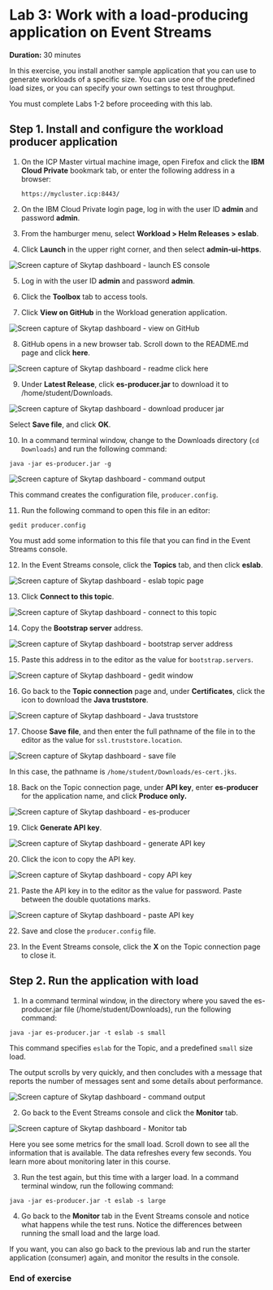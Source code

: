 # Lab 3: Work with a load-producing application on Event Streams
**Duration:** 30 minutes

In this exercise, you install another sample application that you can use to generate workloads of a specific size. You can use one of the predefined load sizes, or you can specify your own settings to test throughput.

You must complete Labs 1-2 before proceeding with this lab.

## Step 1. Install and configure the workload producer application

1. On the ICP Master virtual machine image, open Firefox and click the **IBM Cloud Private** bookmark tab, or enter the following address in a browser:

	`https://mycluster.icp:8443/`
	
2. On the IBM Cloud Private login page, log in with the user ID **admin** and password **admin**. 

3. From the hamburger menu, select **Workload > Helm Releases > eslab**.

4. Click **Launch** in the upper right corner, and then select **admin-ui-https**.

 ![Screen capture of Skytap dashboard - launch ES console](../Images/lab02-config10.png)

5. Log in with the user ID **admin** and password **admin**. 

6. Click the **Toolbox** tab to access tools.

7. Click **View on GitHub** in the Workload generation application. 

 ![Screen capture of Skytap dashboard - view on GitHub](../Images/lab03-workload1.png)
 
8. GitHub opens in a new browser tab. Scroll down to the README.md page and click **here**.

 ![Screen capture of Skytap dashboard - readme click here](../Images/lab03-workload2.png)

9. Under **Latest Release**, click **es-producer.jar** to download it to /home/student/Downloads. 

 ![Screen capture of Skytap dashboard - download producer jar](../Images/lab03-workload3.png)
 
 Select **Save file**, and click **OK**. 
 
10. In a command terminal window, change to the Downloads directory (`cd Downloads`) and run the following command:

 `java -jar es-producer.jar -g`
 
 ![Screen capture of Skytap dashboard - command output](../Images/lab03-workload4.png)
 
 This command creates the configuration file, `producer.config`.

11. Run the following command to open this file in an editor:

 `gedit producer.config`
 
 You must add some information to this file that you can find in the Event Streams console. 
 
12. In the Event Streams console, click the **Topics** tab, and then click **eslab**. 

 ![Screen capture of Skytap dashboard - eslab topic page](../Images/lab03-workload5.png)

13. Click **Connect to this topic**.

 ![Screen capture of Skytap dashboard - connect to this topic](../Images/lab03-workload6.png)
 
14. Copy the **Bootstrap server** address.

 ![Screen capture of Skytap dashboard - bootstrap server address](../Images/lab03-workload7.png)

15. Paste this address in to the editor as the value for `bootstrap.servers`.

 ![Screen capture of Skytap dashboard - gedit window](../Images/lab03-workload8.png)

16. Go back to the **Topic connection** page and, under **Certificates**, click the icon to download the **Java truststore**.

 ![Screen capture of Skytap dashboard - Java truststore](../Images/lab03-workload9.png)

17. Choose **Save file**, and then enter the full pathname of the file in to the editor as the value for `ssl.truststore.location`. 

 ![Screen capture of Skytap dashboard - save file](../Images/lab03-workload10.png)

 In this case, the pathname is `/home/student/Downloads/es-cert.jks`.
 
18. Back on the Topic connection page, under **API key**, enter **es-producer** for the application name, and click **Produce only.**

 ![Screen capture of Skytap dashboard - es-producer](../Images/lab03-workload11.png)

19. Click **Generate API key**.

 ![Screen capture of Skytap dashboard - generate API key](../Images/lab03-workload12.png)

20. Click the icon to copy the API key.

 ![Screen capture of Skytap dashboard - copy API key](../Images/lab03-workload13.png)

21. Paste the API key in to the editor as the value for password. Paste between the double quotations marks.

 ![Screen capture of Skytap dashboard - paste API key](../Images/lab03-workload14.png)

22. Save and close the `producer.config` file.

23. In the Event Streams console, click the **X** on the Topic connection page to close it. 

## Step 2. Run the application with load

1. In a command terminal window, in the directory where you saved the es-producer.jar file (/home/student/Downloads), run the following command:

 `java -jar es-producer.jar -t eslab -s small`
 
 This command specifies `eslab` for the Topic, and a predefined `small` size load. 
 
 The output scrolls by very quickly, and then concludes with a message that reports the number of messages sent and some details about performance. 
 
 ![Screen capture of Skytap dashboard - command output](../Images/lab03-workload15.png)
 
2. Go back to the Event Streams console and click the **Monitor** tab.

 ![Screen capture of Skytap dashboard - Monitor tab](../Images/lab03-workload16.png)

 Here you see some metrics for the small load. Scroll down to see all the information that is available. The data refreshes every few seconds. You learn more about monitoring later in this course. 
 
3. Run the test again, but this time with a larger load. In a command terminal window, run the following command:

 `java -jar es-producer.jar -t eslab -s large`
 
4. Go back to the **Monitor** tab in the Event Streams console and notice what happens while the test runs. Notice the differences between running the small load and the large load. 

 If you want, you can also go back to the previous lab and run the starter application (consumer) again, and monitor the results in the console. 
 
 
### End of exercise